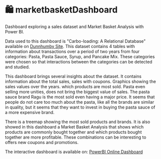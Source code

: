 # :shopping: marketbasketDashboard

Dashboard exploring a sales dataset  and Market Basket Analysis with Power BI.

Data used to this dashboard is "Carbo-loading: A Relational Database" available on [Dunnhumby Site](https://www.dunnhumby.com/source-files/).
This dataset contains 4 tables with information about transactions over a period of two years from four categories: Pasta, Pasta Sauce, Syrup, and Pancake Mix. These categories were chosen so that interactions between the categories can be detected and studied.

This dashboard brings several insights about the dataset. It contains information about the total sales, sales with coupons. Graphics showing the sales values over the years. which products are most sold. Pasta even selling more unities, does not bring the biggest value of sales. The pasta sauce brand Ragu is the most sold even having a major price. It seems that people do not care too much about the pasta, like all the brands are similar in quality, but it seems that they want to invest in buying the pasta sauce of a more expensive brand.

There is a treemap showing the most sold products and brands.
It is also showed in this dashboard a Market Basket Analysis that shows which products are commonly bought together and which products bought together are more profitable. These combinations can be interesting to offers new coupons and promotions.

The interactive dashboard is available on: [PowerBI Online Dashboard](https://drive.google.com/file/d/1JMwokwSr2ND9J-8UpGzIzN1L1DCKORc6/view?usp=sharing)
